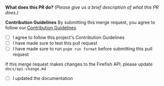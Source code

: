 <!-- Thanks for taking the time to make Firefish better! It's not required, but please consider using [Conventional Commits](https://www.conventionalcommits.org/en/v1.0.0/) when making your commits. If you use VSCode, please use the [Conventional Commits extension](https://marketplace.visualstudio.com/items?itemName=vivaxy.vscode-conventional-commits). -->

**What does this PR do?** _(Please give us a brief description of what this PR does.)_

**Contribution Guidelines**
By submitting this merge request, you agree to follow our [Contribution Guidelines](https://git.joinfirefish.org/firefish/firefish/-/blob/develop/CONTRIBUTING.md)
- [ ] I agree to follow this project's Contribution Guidelines
- [ ] I have made sure to test this pull request
- [ ] I have made sure to run `pnpm run format` before submitting this pull request

If this merge request makes changes to the Firefish API, please update `docs/api-change.md`
- [ ] I updated the documentation

<!-- Uncomment if your merge request has multiple authors -->
<!-- Co-authored-by: Name <email@email.com> -->
